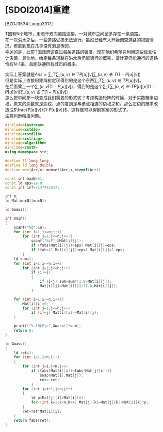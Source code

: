 # [SDOI2014]重建
[BZOJ3534 Luogu3317]

T国有N个城市，用若干双向道路连接。一对城市之间至多存在一条道路。  
在一次洪水之后，一些道路受损无法通行。虽然已经有人开始调查道路的损毁情况，但直到现在几乎没有消息传回。  
幸运的是，此前T国政府调查过每条道路的强度，现在他们希望只利用这些信息估计灾情。具体地，给定每条道路在洪水后仍能通行的概率，请计算仍能通行的道路恰有N-1条，且能联通所有城市的概率。

实际上答案就是$Ans=\sum\_{T} \sum\_{(u,v) \in T} P[u][v] \sum\_{(u,v)  \notin T}(1-P[u][v])$  
但是实际上直接用矩阵树定理得到的是这个东西$\sum\_{T} \sum\_{(u,v) \in T}P[u][v]$。  
在后面乘上一个$\sum\_{(u,v)} (1-P[u][v])$，得到的是这个$\sum\_{T} \sum\_{(u,v) \in T} P[u][v] (1-P[u][v]) \sum\_{(u,v) \notin T}(1-P[u][v])$  
怎么把中间那一块变成我们需要的形式呢？考虑构造矩阵的时候，对于实数概率边权，原来的边数就是边权，点的度则是与该点相连的边权之和。那么把边的概率改造成$\frac{P[u][v]}{1-P[u][v]}$，这样就可以得到答案的形式了。  
注意判断精度问题。

```cpp
#include<iostream>
#include<cstdio>
#include<cstdlib>
#include<cstring>
#include<algorithm>
#include<cmath>
using namespace std;

#define ll long long
#define ld long double
#define mem(Arr,x) memset(Arr,x,sizeof(Arr))

const int maxN=51;
const ld eps=1e-8;
const int inf=2147483647;

int n;
ld Mat[maxN][maxN];

ld Guass();

int main()
{
	scanf("%d",&n);
	for (int i=1;i<=n;i++)
		for (int j=1;j<=n;j++){
			scanf("%LF",&Mat[i][j]);
			if (fabs(Mat[i][j])<eps) Mat[i][j]=eps;
			if (fabs(1-Mat[i][j])<eps) Mat[i][j]=1-eps;
		}
	ld sum=1;
	for (int i=1;i<=n;i++)
		for (int j=1;j<=n;j++)
			if (i!=j)
			{
				if (i<j) sum=sum*(1.0-Mat[i][j]);
				Mat[i][j]=Mat[i][j]/(1.0-Mat[i][j]);
			}

	for (int i=1;i<=n;i++){
		Mat[i][i]=0;
		for (int j=1;j<=n;j++)
			if (i!=j) Mat[i][i]-=Mat[i][j];
	}

	printf("%.10LF\n",Guass()*sum);
	return 0;
}

ld Guass()
{
	ld ret=1;
	for (int i=1;i<n;i++)
	{
		for (int j=i;j<n;j++)
			if (fabs(Mat[i][i])<fabs(Mat[j][i])){
				swap(Mat[i],Mat[j]);
				ret=-ret;
			}
		for (int j=i+1;j<n;j++)
		{
			ld p=Mat[j][i]/Mat[i][i];
			for (int k=1;k<n;k++) Mat[j][k]=Mat[j][k]-Mat[i][k]*p;
		}
		ret=ret*Mat[i][i];
	}
	return fabs(ret);
}
```